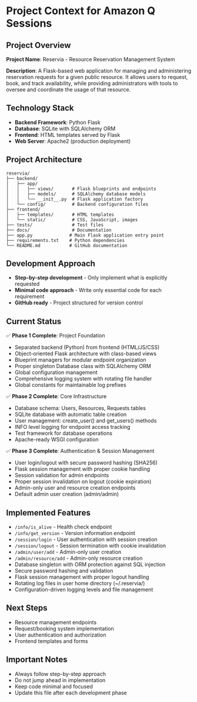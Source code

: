 # Project Context for Amazon Q Sessions

## Project Overview
**Project Name**: Reservia - Resource Reservation Management System

**Description**: A Flask-based web application for managing and administering reservation requests for a given public resource. It allows users to request, book, and track availability, while providing administrators with tools to oversee and coordinate the usage of that resource.

## Technology Stack
- **Backend Framework**: Python Flask
- **Database**: SQLite with SQLAlchemy ORM
- **Frontend**: HTML templates served by Flask
- **Web Server**: Apache2 (production deployment)

## Project Architecture
```
reservia/
├── backend/
│   ├── app/
│   │   ├── views/       # Flask blueprints and endpoints
│   │   ├── models/      # SQLAlchemy database models
│   │   └── __init__.py  # Flask application factory
│   └── config/          # Backend configuration files
├── frontend/
│   ├── templates/       # HTML templates
│   └── static/          # CSS, JavaScript, images
├── tests/               # Test files
├── docs/                # Documentation
├── app.py              # Main Flask application entry point
├── requirements.txt    # Python dependencies
└── README.md           # GitHub documentation
```

## Development Approach
- **Step-by-step development** - Only implement what is explicitly requested
- **Minimal code approach** - Write only essential code for each requirement
- **GitHub ready** - Project structured for version control

## Current Status
✅ **Phase 1 Complete**: Project Foundation
- Separated backend (Python) from frontend (HTML/JS/CSS)
- Object-oriented Flask architecture with class-based views
- Blueprint managers for modular endpoint organization
- Proper singleton Database class with SQLAlchemy ORM
- Global configuration management
- Comprehensive logging system with rotating file handler
- Global constants for maintainable log prefixes

✅ **Phase 2 Complete**: Core Infrastructure
- Database schema: Users, Resources, Requests tables
- SQLite database with automatic table creation
- User management: create_user() and get_users() methods
- INFO level logging for endpoint access tracking
- Test framework for database operations
- Apache-ready WSGI configuration

✅ **Phase 3 Complete**: Authentication & Session Management
- User login/logout with secure password hashing (SHA256)
- Flask session management with proper cookie handling
- Session validation for admin endpoints
- Proper session invalidation on logout (cookie expiration)
- Admin-only user and resource creation endpoints
- Default admin user creation (admin/admin)

## Implemented Features
- `/info/is_alive` - Health check endpoint
- `/info/get_version` - Version information endpoint
- `/session/login` - User authentication with session creation
- `/session/logout` - Session termination with cookie invalidation
- `/admin/user/add` - Admin-only user creation
- `/admin/resource/add` - Admin-only resource creation
- Database singleton with ORM protection against SQL injection
- Secure password hashing and validation
- Flask session management with proper logout handling
- Rotating log files in user home directory (~/.reservia/)
- Configuration-driven logging levels and file management

## Next Steps
- Resource management endpoints
- Request/booking system implementation
- User authentication and authorization
- Frontend templates and forms

## Important Notes
- Always follow step-by-step approach
- Do not jump ahead in implementation
- Keep code minimal and focused
- Update this file after each development phase